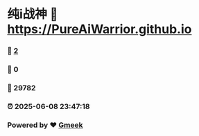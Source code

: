 # 纯i战神 :link: https://PureAiWarrior.github.io 
### :page_facing_up: [2](https://PureAiWarrior.github.io/tag.html) 
### :speech_balloon: 0 
### :hibiscus: 29782 
### :alarm_clock: 2025-06-08 23:47:18 
### Powered by :heart: [Gmeek](https://github.com/Meekdai/Gmeek)
